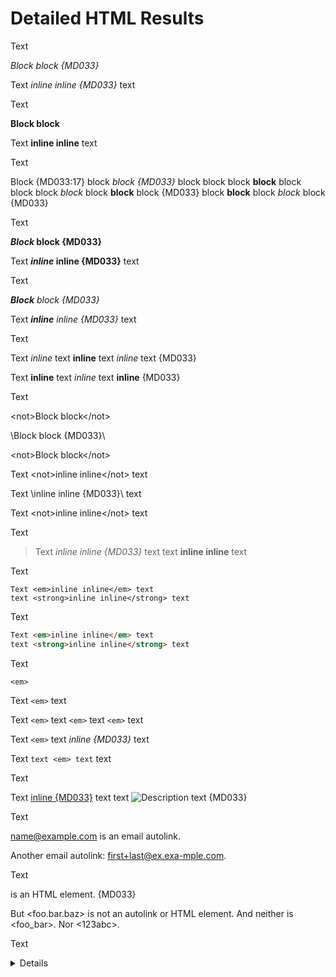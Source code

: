# Detailed HTML Results

Text

<em>Block block {MD033}</em>

Text <em>inline inline {MD033}</em> text

Text

<strong>Block block</strong>

Text <strong>inline inline</strong> text

Text

<p>
Block  {MD033:17}
block <em>block {MD033}</em> block
block
block <strong>block</strong> block
block
block <em>block</em> block <strong>block</strong> block {MD033}
block <strong>block</strong> block <em>block</em> block {MD033}
</p>

Text

<strong><em>Block</em> block {MD033}</strong>

Text <strong><em>inline</em> inline {MD033}</strong> text

Text

<em><strong>Block</strong> block {MD033}</em>

Text <em><strong>inline</strong> inline {MD033}</em> text

Text

Text <em>inline</em> text <strong>inline</strong> text <em>inline</em> text {MD033}

Text <strong>inline</strong> text <em>inline</em> text <strong>inline</strong> {MD033}

Text

\<not>Block block\</not>

\\<problem>Block block {MD033}\\</problem>

<not\>Block block</not\>

Text \<not>inline inline\</not> text

Text \\<problem>inline inline {MD033}\\</problem> text

Text <not\>inline inline</not\> text

Text

> Text <em>inline inline {MD033}</em> text
> text <strong>inline inline</strong> text

Text

    Text <em>inline inline</em> text
    text <strong>inline inline</strong> text

Text

```html
Text <em>inline inline</em> text
text <strong>inline inline</strong> text
```

Text

`<em>`

Text ``<em>`` text

Text `<em>` text ``<em>`` text ```<em>``` text

Text `<em>` text <em>inline {MD033}</em> text

Text ``text <em> text`` text

Text

Text <a href="#anchor">inline {MD033}</a> text
text <img alt="Description" src="src.png"/> text {MD033}

Text

<name@example.com> is an email autolink.

Another email autolink: <first+last@ex.exa-mple.com>.

Text

<foo-bar-baz> is an HTML element. {MD033}

But <foo.bar.baz> is not an autolink or HTML element.
And neither is <foo_bar>.
Nor <123abc>.

Text

<details>

{MD033:109}

	<details>

- Item
	<details>

{MD033:116}

<custom-element attribute1="value1"
                attribute2="value2" />

{MD033:120}

Text <!-- <commented-out html="tag"> --> text.

<!-- markdownlint-configure-file {
  "no-hard-tabs": false,
  "no-inline-html": {
    "allowed_elements": [
      "strong"
    ]
  },
  "code-block-style": false
} -->
